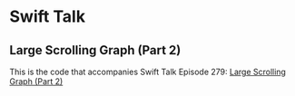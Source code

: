 # Swift Talk
## Large Scrolling Graph (Part 2)

This is the code that accompanies Swift Talk Episode 279: [Large Scrolling Graph (Part 2)](https://talk.objc.io/episodes/S01E279-large-scrolling-graph-part-2)
